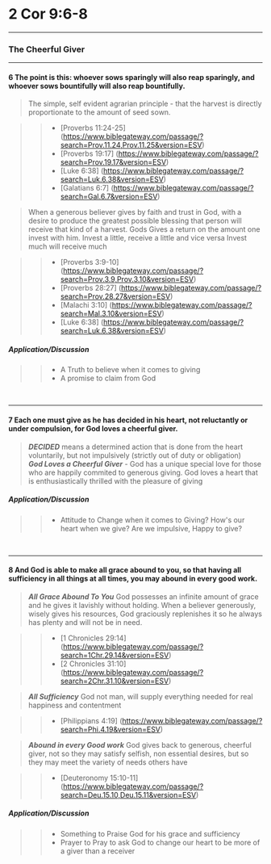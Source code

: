 # 2 Cor 9:6-8 #

***

### The Cheerful Giver ###
***
#### **6** The point is this: whoever sows sparingly will also reap sparingly, and whoever sows bountifully will also reap bountifully. 

>The simple, self evident agrarian principle - that the harvest is directly proportionate to the amount of seed sown. 

>> - [Proverbs 11:24-25] (https://www.biblegateway.com/passage/?search=Prov.11.24,Prov.11.25&version=ESV) <br />
>> - [Proverbs 19:17] (https://www.biblegateway.com/passage/?search=Prov.19.17&version=ESV) <br />
>> - [Luke 6:38] (https://www.biblegateway.com/passage/?search=Luk.6.38&version=ESV) <br />
>> - [Galatians 6:7] (https://www.biblegateway.com/passage/?search=Gal.6.7&version=ESV) <br />




>When a generous believer gives by faith and trust in God, with a desire to produce the greatest possible blessing that person will receive that kind of a harvest. Gods Gives a return on the amount one invest with him. Invest a little, receive a little and vice versa Invest much will receive much

>> - [Proverbs 3:9-10] (https://www.biblegateway.com/passage/?search=Prov.3.9,Prov.3.10&version=ESV) <br />
>> - [Proverbs 28:27] (https://www.biblegateway.com/passage/?search=Prov.28.27&version=ESV) <br />
>> - [Malachi 3:10] (https://www.biblegateway.com/passage/?search=Mal.3.10&version=ESV) <br />
>> - [Luke 6:38] (https://www.biblegateway.com/passage/?search=Luk.6.38&version=ESV) <br />




##### Application/Discussion <br />


>> - A Truth to believe when it comes to giving <br />
>> - A promise to claim from God<br />

<br />

***

#### **7** Each one must give as he has decided in his heart, not reluctantly or under compulsion, for God loves a cheerful giver. 

 >***DECIDED*** means a determined action that is done from the heart voluntarily, but not impulsively (strictly out of duty or obligation)<br />
 >***God Loves a Cheerful Giver*** - God has a unique special love for those who are happily commited to generous giving. God loves a heart that is enthusiastically thrilled with the pleasure of giving




##### Application/Discussion <br />
>> - Attitude to Change when it comes to Giving? How's our heart when we give? Are we impulsive, Happy to give? <br />
 

<br />

***

#### **8** And God is able to make all grace abound to you, so that having all sufficiency in all things at all times, you may abound in every good work.


>***All Grace Abound To You*** God possesses an infinite amount of grace and he gives it lavishly without holding. When a believer generously, wisely gives his resources, God graciously replenishes it so he always has plenty and will not be in need. 



>> - [1 Chronicles 29:14] (https://www.biblegateway.com/passage/?search=1Chr.29.14&version=ESV)  <br />
>> - [2 Chronicles 31:10] (https://www.biblegateway.com/passage/?search=2Chr.31.10&version=ESV)	<br />

>***All Sufficiency*** God not man, will supply everything needed for real happiness and contentment

>> - [Philippians 4:19]  (https://www.biblegateway.com/passage/?search=Phi.4.19&version=ESV) <br />


>***Abound in every Good work*** God gives back to generous, cheerful giver, not so they may satisfy selfish, non essential desires, but so they may meet the variety of needs others have

>> - [Deuteronomy 15:10-11]  (https://www.biblegateway.com/passage/?search=Deu.15.10,Deu.15.11&version=ESV) <br />



##### Application/Discussion <br />

>> - Something to Praise God for his grace and sufficiency  <br />
>> - Prayer to Pray to ask God to change our heart to be more of a giver than a receiver <br />

<br />



